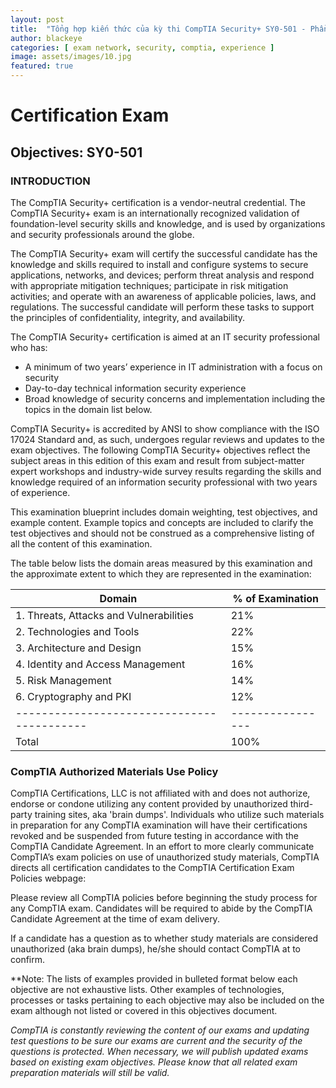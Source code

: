 ```yaml
---
layout: post
title:  "Tổng hợp kiến thức của kỳ thi CompTIA Security+ SY0-501 - Phần 00"
author: blackeye
categories: [ exam network, security, comptia, experience ]
image: assets/images/10.jpg
featured: true
---
```


# Certification Exam
## Objectives: SY0-501
### INTRODUCTION

The CompTIA Security+ certification is a vendor-neutral credential. The CompTIA Security+ exam is an internationally recognized validation of foundation-level security skills and knowledge, and is used by organizations and security professionals around the globe.

The CompTIA Security+ exam will certify the successful candidate has the knowledge and skills required to install and configure systems to secure applications, networks, and devices; perform threat analysis and respond with appropriate mitigation techniques; participate in risk mitigation activities; and operate with an awareness of applicable policies, laws, and regulations. The successful candidate will perform these tasks to support the principles of confidentiality, integrity, and availability.

The CompTIA Security+ certification is aimed at an IT security professional who has:

* A minimum of two years’ experience in IT administration with a focus on security
* Day-to-day technical information security experience
* Broad knowledge of security concerns and implementation including the topics in the domain list below.

CompTIA Security+ is accredited by ANSI to show compliance with the ISO 17024 Standard and, as such, undergoes regular reviews and updates to the exam objectives. The following CompTIA Security+ objectives reflect the subject areas in this edition of this exam and result from subject-matter expert workshops and industry-wide survey results regarding the skills and knowledge required of an information security professional with two years of experience.

This examination blueprint includes domain weighting, test objectives, and example content. Example topics and concepts are included to clarify the test objectives and should not be construed as a comprehensive listing of all the content of this examination.

The table below lists the domain areas measured by this examination and the approximate extent to which they are represented in the examination:

| Domain                                     | % of Examination |
| ------------------------------------------ | ---------------- |
| 1. Threats, Attacks and Vulnerabilities    | 21%              |
| 2. Technologies and Tools                  | 22%              |
| 3. Architecture and Design                 | 15%              |
| 4. Identity and Access Management          | 16%              |
| 5. Risk Management                         | 14%              |
| 6. Cryptography and PKI                    | 12%              |
| ------------------------------------------ | ---------------- |
| Total                                      | 100%             |

### CompTIA Authorized Materials Use Policy
CompTIA Certifications, LLC is not affiliated with and does not authorize, endorse or condone utilizing any content provided by unauthorized third-party training sites, aka 'brain dumps'. Individuals who utilize such materials in preparation for any CompTIA examination will have their certifications revoked and be suspended from future testing in accordance with the CompTIA Candidate Agreement. In an effort to more clearly communicate CompTIA’s exam policies on use of unauthorized study materials, CompTIA directs all certification candidates to the CompTIA Certification Exam Policies webpage:
[](http://certification.comptia.org/Training/testingcenters/policies.aspx)

Please review all CompTIA policies before beginning the study process for any CompTIA exam. Candidates will be required to abide by the CompTIA Candidate Agreement
[](http://certification.comptia.org/Training/testingcenters/policies/agreement.aspx) at the time of exam delivery.

If a candidate has a question as to whether study materials are considered unauthorized (aka brain dumps), he/she should contact CompTIA at [](examsecurity@comptia.org) to confirm.

**Note: The lists of examples provided in bulleted format below each objective are not exhaustive lists. Other examples of technologies, processes or tasks pertaining to each objective may also be included on the exam although not listed or covered in this objectives document.

_CompTIA is constantly reviewing the content of our exams and updating test questions to be sure our exams are current and the security of the questions is protected. When necessary, we will publish updated exams based on existing exam objectives. Please know that all related exam preparation materials will still be valid._